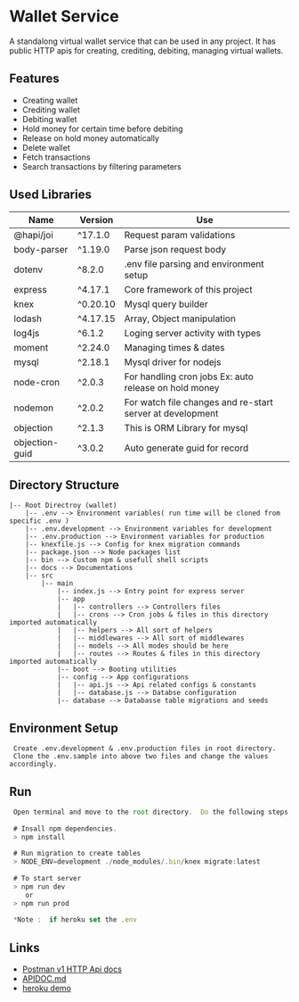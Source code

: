 # Wallet Service
A standalong virtual wallet service that can be used in any project. It has public HTTP apis for creating, crediting, debiting, managing virtual wallets.

## Features
- Creating wallet
- Crediting wallet
- Debiting wallet
- Hold money for certain time before debiting
- Release on hold money automatically
- Delete wallet
- Fetch transactions
- Search transactions by filtering parameters

## Used Libraries
|  Name | Version  | Use  |
| ------------ | ------------ | ------------ |
| @hapi/joi  | ^17.1.0  | Request param validations  |
| body-parser | ^1.19.0  | Parse json request body  |
| dotenv  | ^8.2.0  | .env file parsing and environment setup  |
| express | ^4.17.1  | Core framework of this project  |
| knex  | ^0.20.10  | Mysql query builder  |
| lodash | ^4.17.15  | Array, Object manipulation  |
| log4js | ^6.1.2  | Loging server activity with types  |
| moment | ^2.24.0  | Managing times & dates  |
| mysql | ^2.18.1  | Mysql driver for nodejs |
| node-cron | ^2.0.3  | For handling cron jobs Ex: auto release on hold money  |
| nodemon | ^2.0.2  | For watch file changes and re-start server at development  |
| objection  | ^2.1.3  | This is ORM Library for mysql  |
| objection-guid  | ^3.0.2  | Auto generate guid for record  |

## Directory Structure
```shell
|-- Root Directroy (wallet)
    |-- .env --> Environment variables( run time will be cloned from specific .env )
    |-- .env.development --> Environment variables for development
    |-- .env.production --> Environment variables for production
    |-- knexfile.js --> Config for knex migration commands
    |-- package.json --> Node packages list
    |-- bin --> Custom npm & usefull shell scripts
    |-- docs --> Documentations
    |-- src
        |-- main
            |-- index.js --> Entry point for express server
            |-- app
            |   |-- controllers --> Controllers files
            |   |-- crons --> Cron jobs & files in this directory imported automatically
            |   |-- helpers --> All sort of helpers
            |   |-- middlewares --> All sort of middlewares
            |   |-- models --> All modes should be here
            |   |-- routes --> Routes & files in this directory imported automatically
            |-- boot --> Booting utilities
            |-- config --> App configurations
            |   |-- api.js --> Api related configs & constants
            |   |-- database.js --> Databse configuration
            |-- database --> Databasse table migrations and seeds
```

## Environment Setup
```shell
 Create .env.development & .env.production files in root directory.
 Clone the .env.sample into above two files and change the values accordingly.
```

## Run
```javascript
 Open terminal and move to the root directory.  Do the following steps :
 
 # Insall npm dependencies.
 > npm install
 
 # Run migration to create tables
 > NODE_ENV=development ./node_modules/.bin/knex migrate:latest
 
 # To start server
 > npm run dev
 	or
 > npm run prod
 
 *Note :  if heroku set the .env
```

## Links
- [Postman v1 HTTP Api docs](https://documenter.getpostman.com/view/3133283/SzKVQJ7Y "Postman v1 HTTP Api docs")
- [APIDOC.md](https://github.com/saikatdutta1991/wallet/blob/master/docs/APIDOC.md "APIDOC.md")
- [heroku demo](https://wallet-service-v1.herokuapp.com "APIDOC.md")

